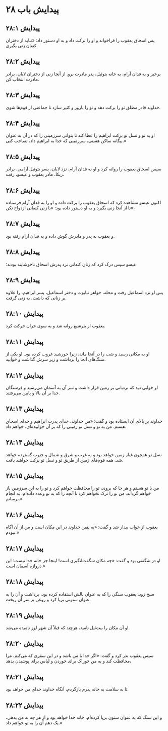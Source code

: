 # پیدایش باب ۲۸

## پیدایش ۲۸:۱
پس اسحاق یعقوب را فراخواند و او را برکت داد و به او دستور داد: «نباید از دختران کنعان زنی بگیری.

## پیدایش ۲۸:۲
برخیز و به فدان‌ آرام، به خانه بتوئیل، پدر مادرت برو. از آنجا زنی از دختران لابان، برادر مادرت انتخاب کن.

## پیدایش ۲۸:۳
خداوند قادر مطلق تو را برکت دهد و تو را بارور و کثیر سازد تا جماعتی از قوم‌ها شوی.

## پیدایش ۲۸:۴
او به تو و نسل تو برکت ابراهیم را عطا کند تا بتوانی سرزمینی را که در آن به عنوان بیگانه ساکن هستی، سرزمینی که خدا به ابراهیم داد، تصاحب کنی.»

## پیدایش ۲۸:۵
سپس اسحاق یعقوب را روانه کرد و او به فدان‌ آرام، نزد لابان، پسر بتوئیل آرامی، برادر ربکا، مادر یعقوب و عیسو، رفت.

## پیدایش ۲۸:۶
اکنون عیسو مشاهده کرد که اسحاق یعقوب را برکت داده و او را به فدان‌ آرام فرستاده تا از آنجا زنی بگیرد و به او دستور داده بود: «با زنی کنعانی ازدواج نکن»،

## پیدایش ۲۸:۷
و یعقوب به پدر و مادرش گوش داده و به فدان‌ آرام رفته بود.

## پیدایش ۲۸:۸
عیسو سپس درک کرد که زنان کنعانی نزد پدرش اسحاق ناخوشایند بودند؛

## پیدایش ۲۸:۹
پس او نزد اسماعیل رفت و محله، خواهر نبایوت و دختر اسماعیل، پسر ابراهیم، را علاوه بر زنانی که داشت، به زنی گرفت.

## پیدایش ۲۸:۱۰
یعقوب از بئرشبع روانه شد و به سوی حران حرکت کرد.

## پیدایش ۲۸:۱۱
او به مکانی رسید و شب را در آنجا ماند، زیرا خورشید غروب کرده بود. او یکی از سنگ‌های آنجا را برداشت و زیر سرش گذاشت و خوابید.

## پیدایش ۲۸:۱۲
او خوابی دید که نردبانی بر زمین قرار داشت و سر آن به آسمان می‌رسید و فرشتگان خدا بر آن بالا و پایین می‌رفتند.

## پیدایش ۲۸:۱۳
خداوند بر بالای آن ایستاده بود و گفت: «من خداوند، خدای پدرت ابراهیم و خدای اسحاق هستم. من به تو و نسل تو زمینی را که بر آن خوابیده‌ای، خواهم داد.

## پیدایش ۲۸:۱۴
نسل تو همچون غبار زمین خواهد بود و به غرب و شرق و شمال و جنوب گسترده خواهد شد. همه قوم‌های زمین از طریق تو و نسل تو برکت خواهند یافت.

## پیدایش ۲۸:۱۵
من با تو هستم و هر جا که بروی، تو را محافظت خواهم کرد و تو را به این سرزمین باز خواهم گرداند. من تو را ترک نخواهم کرد تا آنچه را که به تو وعده داده‌ام، به انجام برسانم.»

## پیدایش ۲۸:۱۶
یعقوب از خواب بیدار شد و گفت: «به یقین خداوند در این مکان است و من از آن آگاه نبودم.»

## پیدایش ۲۸:۱۷
او در شگفتی بود و گفت: «چه مکان شگفت‌انگیزی است! اینجا جز خانه خدا نیست؛ این دروازه آسمان است.»

## پیدایش ۲۸:۱۸
صبح زود، یعقوب سنگی را که به عنوان بالش استفاده کرده بود، برداشت و آن را به عنوان ستونی برپا کرد و روغن بر سر آن ریخت.

## پیدایش ۲۸:۱۹
او آن مکان را بیت‌ئیل نامید، هرچند که قبلاً آن شهر لوز نامیده می‌شد.

## پیدایش ۲۸:۲۰
سپس یعقوب نذر کرد و گفت: «اگر خدا با من باشد و در این سفری که می‌کنم، مرا محافظت کند و به من خوراک برای خوردن و لباس برای پوشیدن بدهد،

## پیدایش ۲۸:۲۱
تا به سلامت به خانه پدرم بازگردم، آنگاه خداوند خدای من خواهد بود.

## پیدایش ۲۸:۲۲
و این سنگ که به عنوان ستون برپا کرده‌ام، خانه خدا خواهد بود و از هر چه به من بدهی، یک دهم آن را به تو خواهم داد.»
